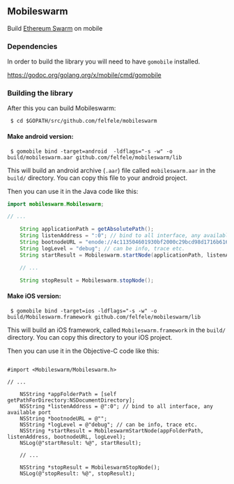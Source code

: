 ## Mobileswarm

Build [Ethereum Swarm](https://github.com/ethersphere/swarm/) on mobile

### Dependencies

In order to build the library you will need to have `gomobile` installed.

https://godoc.org/golang.org/x/mobile/cmd/gomobile

### Building the library

After this you can build Mobileswarm:

` $ cd $GOPATH/src/github.com/felfele/mobileswarm`

#### Make android version:

` $ gomobile bind -target=android  -ldflags="-s -w" -o build/mobileswarm.aar github.com/felfele/mobileswarm/lib`

This will build an android archive (`.aar`) file called `mobileswarm.aar` in the `build/` directory. You can copy this file to your android project.

Then you can use it in the Java code like this:

```java
import mobileswarm.Mobileswarm;

// ...

    String applicationPath = getAbsolutePath();
    String listenAddress = ":0"; // bind to all interface, any available port
    String bootnodeURL = "enode://4c113504601930bf2000c29bcd98d1716b6167749f58bad703bae338332fe93cc9d9204f08afb44100dc7bea479205f5d162df579f9a8f76f8b402d339709023@3.122.203.99:30301";
    String logLevel = "debug"; // can be info, trace etc.
    String startResult = Mobileswarm.startNode(applicationPath, listenAddress, bootnodeURL, logLevel);

    // ...

    String stopResult = Mobileswarm.stopNode();
```

#### Make iOS version:

` $ gomobile bind -target=ios -ldflags="-s -w" -o build/Mobileswarm.framework github.com/felfele/mobileswarm/lib`

This will build an iOS framework, called `Mobileswarm.framework` in the `build/` directory. You can copy this directory to your iOS project.

Then you can use it in the Objective-C code like this:

```objc

#import <Mobileswarm/Mobileswarm.h>

// ...

    NSString *appFolderPath = [self getPathForDirectory:NSDocumentDirectory];
    NSString *listenAddress = @":0"; // bind to all interface, any available port
    NSString *bootnodeURL = @"";
    NSString *logLevel = @"debug"; // can be info, trace etc.
    NSString *startResult = MobileswarmStartNode(appFolderPath, listenAddress, bootnodeURL, logLevel);
    NSLog(@"startResult: %@", startResult);

    // ...

    NSString *stopResult = MobileswarmStopNode();
    NSLog(@"stopResult: %@", stopResult);


```
